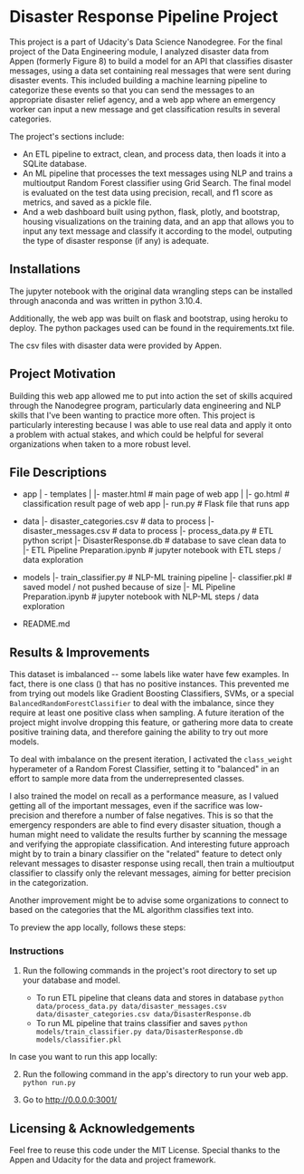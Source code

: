 # Disaster Response Pipeline Project

This project is a part of Udacity's Data Science Nanodegree. For the final project of the Data Engineering module, I analyzed disaster data from Appen (formerly Figure 8) to build a model for an API that classifies disaster messages, using a data set containing real messages that were sent during disaster events. This included building a machine learning pipeline to categorize these events so that you can send the messages to an appropriate disaster relief agency, and a web app where an emergency worker can input a new message and get classification results in several categories.

The project's sections include:

- An ETL pipeline to extract, clean, and process data, then loads it into a SQLite database.
- An ML pipeline that processes the text messages using NLP and trains a multioutput Random Forest classifier using Grid Search. The final model is evaluated on the test data using precision, recall, and f1 score as metrics, and saved as a pickle file.
- And a web dashboard built using python, flask, plotly, and bootstrap, housing visualizations on the training data, and an app that allows you to input any text message and classify it according to the model, outputing the type of disaster response (if any) is adequate.


## Installations

The jupyter notebook with the original data wrangling steps can be installed through anaconda and was written in python 3.10.4.

Additionally, the web app was built on flask and bootstrap, using heroku to deploy. The python packages used can be found in the requirements.txt file.

The csv files with disaster data were provided by Appen.

## Project Motivation
Building this web app allowed me to put into action the set of skills acquired through the Nanodegree program, particularly data engineering and NLP skills that I've been wanting to practice more often. This project is particularly interesting because I was able to use real data and apply it onto a problem with actual stakes, and which could be helpful for several organizations when taken to a more robust level.

## File Descriptions

- app
| - templates
| |- master.html  # main page of web app
| |- go.html  # classification result page of web app
|- run.py  # Flask file that runs app

- data
|- disaster_categories.csv  # data to process 
|- disaster_messages.csv  # data to process
|- process_data.py # ETL python script
|- DisasterResponse.db   # database to save clean data to
|- ETL Pipeline Preparation.ipynb   # jupyter notebook with ETL steps / data exploration

- models
|- train_classifier.py # NLP-ML training pipeline
|- classifier.pkl  # saved model / not pushed because of size
|- ML Pipeline Preparation.ipynb   # jupyter notebook with NLP-ML steps / data exploration

- README.md

## Results & Improvements

This dataset is imbalanced -- some labels like water have few examples. In fact, there is one class () that has no positive instances. This prevented me from trying out models like Gradient Boosting Classifiers, SVMs, or a special `BalancedRandomForestClassifier` to deal with the imbalance, since they require at least one positive class when sampling. A future iteration of the project might involve dropping this feature, or gathering more data to create positive training data, and therefore gaining the ability to try out more models.

To deal with imbalance on the present iteration, I activated the `class_weight` hyperameter of a Random Forest Classifier, setting it to "balanced" in an effort to sample more data from the underrepresented classes.

I also trained the model on recall as a performance measure, as I valued getting all of the important messages, even if the sacrifice was low-precision and therefore a number of false negatives. This is so that the emergency responders are able to find every disaster situation, though a human might need to validate the results further by scanning the message and verifying the appropiate classification. And interesting future approach might by to train a binary classifier on the "related" feature to detect only relevant messages to disaster response using recall, then train a multioutput classifier to classify only the relevant messages, aiming for better precision in the categorization.

Another improvement might be to advise some organizations to connect to based on the categories that the ML algorithm classifies text into.

To preview the app locally, follows these steps:

### Instructions
1. Run the following commands in the project's root directory to set up your database and model.

    - To run ETL pipeline that cleans data and stores in database
        `python data/process_data.py data/disaster_messages.csv data/disaster_categories.csv data/DisasterResponse.db`
    - To run ML pipeline that trains classifier and saves
        `python models/train_classifier.py data/DisasterResponse.db models/classifier.pkl`

In case you want to run this app locally:

2. Run the following command in the app's directory to run your web app.
    `python run.py`

3. Go to http://0.0.0.0:3001/

## Licensing & Acknowledgements
Feel free to reuse this code under the MIT License. Special thanks to the Appen and Udacity for the data and project framework.

